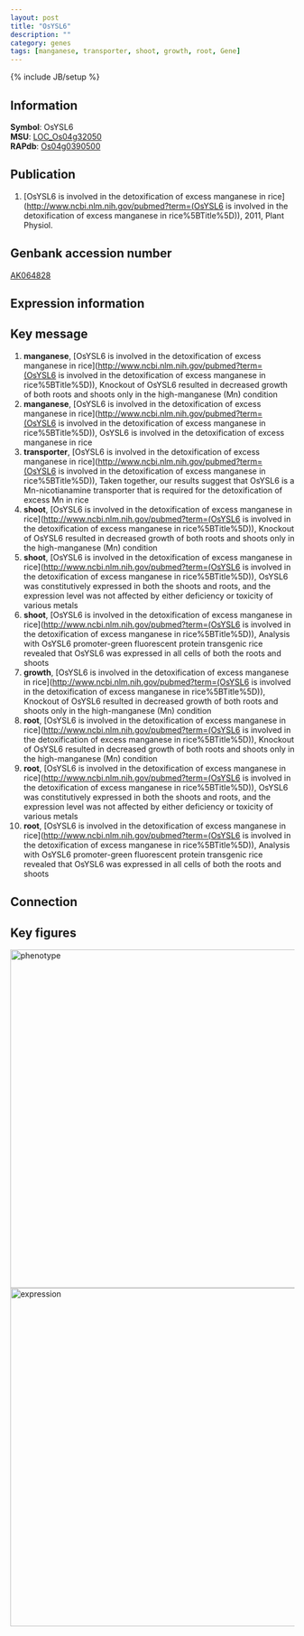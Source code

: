 ```yaml
---
layout: post
title: "OsYSL6"
description: ""
category: genes
tags: [manganese, transporter, shoot, growth, root, Gene]
---
```

{% include JB/setup %}

## Information
__Symbol__: OsYSL6  
__MSU__: [LOC_Os04g32050](http://rice.plantbiology.msu.edu/cgi-bin/ORF_infopage.cgi?orf=LOC_Os04g32050)  
__RAPdb__: [Os04g0390500](http://rapdb.dna.affrc.go.jp/viewer/gbrowse_details/irgsp1?name=Os04g0390500)  

## Publication
1. [OsYSL6 is involved in the detoxification of excess manganese in rice](http://www.ncbi.nlm.nih.gov/pubmed?term=(OsYSL6 is involved in the detoxification of excess manganese in rice%5BTitle%5D)), 2011, Plant Physiol.

## Genbank accession number
[AK064828](http://www.ncbi.nlm.nih.gov/nuccore/AK064828)

## Expression information

## Key message
1. __manganese__, [OsYSL6 is involved in the detoxification of excess manganese in rice](http://www.ncbi.nlm.nih.gov/pubmed?term=(OsYSL6 is involved in the detoxification of excess manganese in rice%5BTitle%5D)),  Knockout of OsYSL6 resulted in decreased growth of both roots and shoots only in the high-manganese (Mn) condition
2. __manganese__, [OsYSL6 is involved in the detoxification of excess manganese in rice](http://www.ncbi.nlm.nih.gov/pubmed?term=(OsYSL6 is involved in the detoxification of excess manganese in rice%5BTitle%5D)), OsYSL6 is involved in the detoxification of excess manganese in rice
3. __transporter__, [OsYSL6 is involved in the detoxification of excess manganese in rice](http://www.ncbi.nlm.nih.gov/pubmed?term=(OsYSL6 is involved in the detoxification of excess manganese in rice%5BTitle%5D)),  Taken together, our results suggest that OsYSL6 is a Mn-nicotianamine transporter that is required for the detoxification of excess Mn in rice
4. __shoot__, [OsYSL6 is involved in the detoxification of excess manganese in rice](http://www.ncbi.nlm.nih.gov/pubmed?term=(OsYSL6 is involved in the detoxification of excess manganese in rice%5BTitle%5D)),  Knockout of OsYSL6 resulted in decreased growth of both roots and shoots only in the high-manganese (Mn) condition
5. __shoot__, [OsYSL6 is involved in the detoxification of excess manganese in rice](http://www.ncbi.nlm.nih.gov/pubmed?term=(OsYSL6 is involved in the detoxification of excess manganese in rice%5BTitle%5D)),  OsYSL6 was constitutively expressed in both the shoots and roots, and the expression level was not affected by either deficiency or toxicity of various metals
6. __shoot__, [OsYSL6 is involved in the detoxification of excess manganese in rice](http://www.ncbi.nlm.nih.gov/pubmed?term=(OsYSL6 is involved in the detoxification of excess manganese in rice%5BTitle%5D)),  Analysis with OsYSL6 promoter-green fluorescent protein transgenic rice revealed that OsYSL6 was expressed in all cells of both the roots and shoots
7. __growth__, [OsYSL6 is involved in the detoxification of excess manganese in rice](http://www.ncbi.nlm.nih.gov/pubmed?term=(OsYSL6 is involved in the detoxification of excess manganese in rice%5BTitle%5D)),  Knockout of OsYSL6 resulted in decreased growth of both roots and shoots only in the high-manganese (Mn) condition
8. __root__, [OsYSL6 is involved in the detoxification of excess manganese in rice](http://www.ncbi.nlm.nih.gov/pubmed?term=(OsYSL6 is involved in the detoxification of excess manganese in rice%5BTitle%5D)),  Knockout of OsYSL6 resulted in decreased growth of both roots and shoots only in the high-manganese (Mn) condition
9. __root__, [OsYSL6 is involved in the detoxification of excess manganese in rice](http://www.ncbi.nlm.nih.gov/pubmed?term=(OsYSL6 is involved in the detoxification of excess manganese in rice%5BTitle%5D)),  OsYSL6 was constitutively expressed in both the shoots and roots, and the expression level was not affected by either deficiency or toxicity of various metals
10. __root__, [OsYSL6 is involved in the detoxification of excess manganese in rice](http://www.ncbi.nlm.nih.gov/pubmed?term=(OsYSL6 is involved in the detoxification of excess manganese in rice%5BTitle%5D)),  Analysis with OsYSL6 promoter-green fluorescent protein transgenic rice revealed that OsYSL6 was expressed in all cells of both the roots and shoots

## Connection

## Key figures
<img src="http://ricencode.github.io/images/OsYSL6.pheno.png" alt="phenotype"  style="width: 600px;"/>

<img src="http://ricencode.github.io/images/OsYSL6.exp.png" alt="expression"  style="width: 600px;"/>


